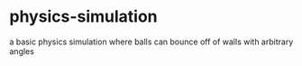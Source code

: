 # physics-simulation
a basic physics simulation where balls can bounce off of walls with arbitrary angles
